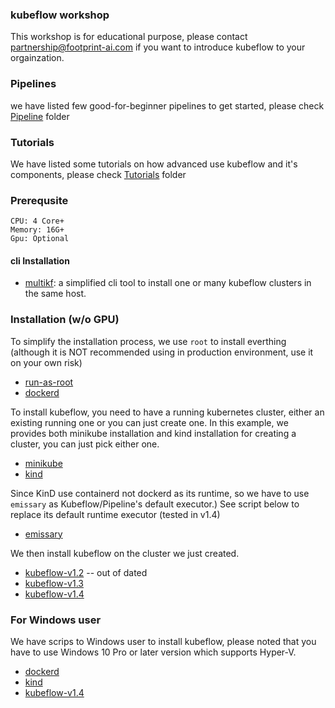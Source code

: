 ### kubeflow workshop

This workshop is for educational purpose, please contact <partnership@footprint-ai.com> if you want to introduce kubeflow to your orgainzation.


### Pipelines

we have listed few good-for-beginner pipelines to get started, please check [Pipeline](pipelines) folder

### Tutorials

We have listed some tutorials on how advanced use kubeflow and it's components, please check [Tutorials](tutorials) folder

### Prerequsite

```
CPU: 4 Core+
Memory: 16G+
Gpu: Optional
```

#### cli Installation

* [multikf](https://github.com/footprintai/multikf): a simplified cli tool to install one or many kubeflow clusters in the same host.


### Installation (w/o GPU)

To simplify the installation process, we use `root` to install everthing (although it is NOT recommended using in production environment, use it on your own risk)

* [run-as-root](install/runasroot.sh)
* [dockerd](install/dockerd.sh)


To install kubeflow, you need to have a running kubernetes cluster, either an existing running one or you can just create one. In this example, we provides both minikube installation and kind installation for creating a cluster, you can just pick either one.

* [minikube](install/minikube.sh)
* [kind](install/kind.sh)

Since KinD use containerd not dockerd as its runtime, so we have to use `emissary` as Kubeflow/Pipeline's default executor.) See script below to replace its default runtime executor (tested in v1.4)

* [emissary](install/use-emissary-default-executor.sh)


We then install kubeflow on the cluster we just created.

* [kubeflow-v1.2](install/kubeflow.v12.sh) -- out of dated
* [kubeflow-v1.3](install/kubeflow.v13.sh)
* [kubeflow-v1.4](install/kubeflow.v14.sh)

### For Windows user

We have scrips to Windows user to install kubeflow, please noted that you have to use Windows 10 Pro or later version which supports Hyper-V.

* [dockerd](install/windows/docker.bat.md)
* [kind](install/windows/kind.bat.md)
* [kubeflow-v1.4](install/windows/kubeflow.v14.bat.md)
